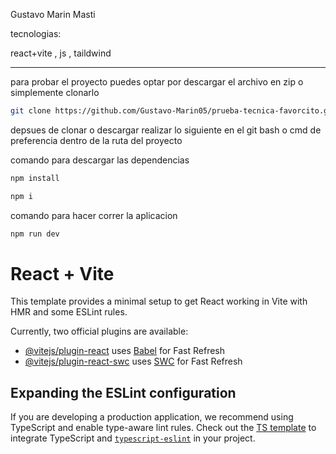 Gustavo Marin Masti  

tecnologias:  

react+vite , js , taildwind

---
para probar el proyecto puedes optar por descargar el archivo en zip o simplemente clonarlo
```sh
git clone https://github.com/Gustavo-Marin05/prueba-tecnica-favorcito.git
```


depsues de clonar o descargar realizar lo siguiente en el git bash o cmd de preferencia dentro de la ruta del proyecto

comando para descargar las dependencias
```sh
npm install

npm i
```

comando para hacer correr la aplicacion
```sh
npm run dev
```





# React + Vite

This template provides a minimal setup to get React working in Vite with HMR and some ESLint rules.

Currently, two official plugins are available:

- [@vitejs/plugin-react](https://github.com/vitejs/vite-plugin-react/blob/main/packages/plugin-react/README.md) uses [Babel](https://babeljs.io/) for Fast Refresh
- [@vitejs/plugin-react-swc](https://github.com/vitejs/vite-plugin-react-swc) uses [SWC](https://swc.rs/) for Fast Refresh

## Expanding the ESLint configuration

If you are developing a production application, we recommend using TypeScript and enable type-aware lint rules. Check out the [TS template](https://github.com/vitejs/vite/tree/main/packages/create-vite/template-react-ts) to integrate TypeScript and [`typescript-eslint`](https://typescript-eslint.io) in your project.
